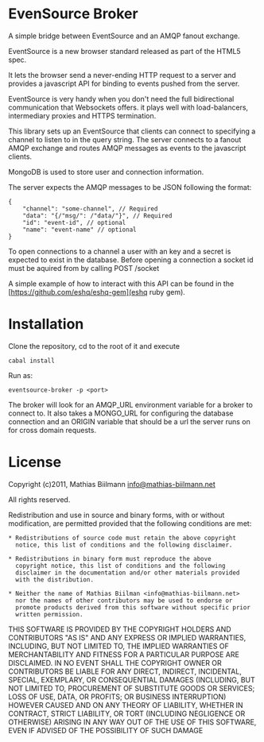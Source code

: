 EvenSource Broker
=================

A simple bridge between EventSource and an AMQP fanout exchange.

EventSource is a new browser standard released as part of the HTML5
spec.

It lets the browser send a never-ending HTTP request to a server and
provides a javascript API for binding to events pushed from the server.

EventSource is very handy when you don't need the full bidirectional
communication that Websockets offers. it plays well with load-balancers,
intermediary proxies and HTTPS termination.

This library sets up an EventSource that clients can connect to
specifying a channel to listen to in the query string. The server
connects to a fanout AMQP exchange and routes AMQP messages as events to
the javascript clients.

MongoDB is used to store user and connection information.

The server expects the AMQP messages to be JSON following the format:

    {
        "channel": "some-channel", // Required
        "data": "{/"msg/": /"data/"}", // Required
        "id": "event-id", // optional
        "name": "event-name" // optional
    }

To open connections to a channel a user with an key and a secret is
expected to exist in the database. Before opening a connection a socket
id must be aquired from by calling POST /socket

A simple example of how to interact with this API can be found in the
[https://github.com/eshq/eshq-gem](eshq ruby gem).

Installation
============

Clone the repository, cd to the root of it and execute

    cabal install

Run as:

    eventsource-broker -p <port>

The broker will look for an AMQP_URL environment variable for a broker
to connect to. It also takes a MONGO_URL for configuring the database
connection and an ORIGIN variable that should be a url the server runs
on for cross domain requests.

License
=======

Copyright (c)2011, Mathias Biilmann <info@mathias-biilmann.net>

All rights reserved.

Redistribution and use in source and binary forms, with or without
modification, are permitted provided that the following conditions are met:

    * Redistributions of source code must retain the above copyright
      notice, this list of conditions and the following disclaimer.

    * Redistributions in binary form must reproduce the above
      copyright notice, this list of conditions and the following
      disclaimer in the documentation and/or other materials provided
      with the distribution.

    * Neither the name of Mathias Biilman <info@mathias-biilmann.net>
      nor the names of other contributors may be used to endorse or
      promote products derived from this software without specific prior
      written permission.

THIS SOFTWARE IS PROVIDED BY THE COPYRIGHT HOLDERS AND CONTRIBUTORS
"AS IS" AND ANY EXPRESS OR IMPLIED WARRANTIES, INCLUDING, BUT NOT
LIMITED TO, THE IMPLIED WARRANTIES OF MERCHANTABILITY AND FITNESS FOR
A PARTICULAR PURPOSE ARE DISCLAIMED. IN NO EVENT SHALL THE COPYRIGHT
OWNER OR CONTRIBUTORS BE LIABLE FOR ANY DIRECT, INDIRECT, INCIDENTAL,
SPECIAL, EXEMPLARY, OR CONSEQUENTIAL DAMAGES (INCLUDING, BUT NOT
LIMITED TO, PROCUREMENT OF SUBSTITUTE GOODS OR SERVICES; LOSS OF USE,
DATA, OR PROFITS; OR BUSINESS INTERRUPTION) HOWEVER CAUSED AND ON ANY
THEORY OF LIABILITY, WHETHER IN CONTRACT, STRICT LIABILITY, OR TORT
(INCLUDING NEGLIGENCE OR OTHERWISE) ARISING IN ANY WAY OUT OF THE USE
OF THIS SOFTWARE, EVEN IF ADVISED OF THE POSSIBILITY OF SUCH DAMAGE
